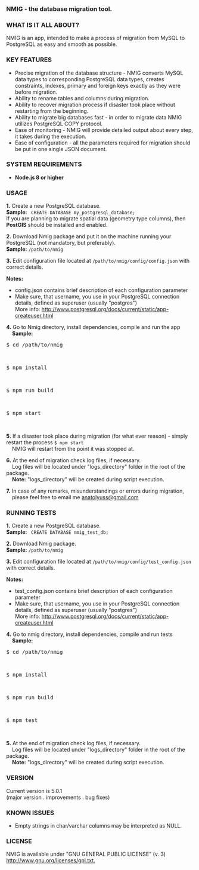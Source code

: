 <h3>NMIG - the database migration tool.</h3>

<h3>WHAT IS IT ALL ABOUT?</h3>
<p>NMIG is an app, intended to make a process of migration
from MySQL to PostgreSQL as easy and smooth as possible.</p>

<h3>KEY FEATURES</h3>
<ul>
<li> Precise migration of the database structure - NMIG converts
   MySQL data types to corresponding PostgreSQL data types, creates constraints,
   indexes, primary and foreign keys exactly as they were before migration.</li>

<li>Ability to rename tables and columns during migration.</li>
<li>Ability to recover migration process if disaster took place without restarting from the beginning.</li>
<li>Ability to migrate big databases fast - in order to migrate data NMIG utilizes PostgreSQL COPY protocol.</li>
<li>Ease of monitoring - NMIG will provide detailed output about every step, it takes during the execution.</li>
<li>
 Ease of configuration - all the parameters required for migration should be put in one single JSON document.
 </li>
</ul>

<h3>SYSTEM REQUIREMENTS</h3>
<ul>
<li> <b>Node.js 8 or higher</b></li>
</ul>

<h3>USAGE</h3>
<p><b>1.</b> Create a new PostgreSQL database.<br />
   <b>Sample:</b>&nbsp;<code> CREATE DATABASE my_postgresql_database;</code><br />
   If you are planning to migrate spatial data (geometry type columns), then <b>PostGIS</b> should be installed and enabled.
</p>

<p><b>2.</b> Download Nmig package and put it on the machine running your PostgreSQL (not mandatory, but preferably).<br />
   <b>Sample:</b>&nbsp;<code>/path/to/nmig</code></p>

<p><b>3.</b> Edit configuration file located at <code>/path/to/nmig/config/config.json</code> with correct details.<br /></p>
<b>Notes:</b>
   <ul>
   <li> config.json contains brief description of each configuration parameter</li>
   <li>Make sure, that username, you use in your PostgreSQL connection details, defined as superuser (usually "postgres")<br> More info: <a href="http://www.postgresql.org/docs/current/static/app-createuser.html">http://www.postgresql.org/docs/current/static/app-createuser.html</a></li>
   </ul>

<p><b>4.</b> Go to Nmig directory, install dependencies, compile and run the app<br />
    &nbsp;&nbsp;&nbsp;&nbsp;<b>Sample:</b><br />
    <pre>$ cd /path/to/nmig</pre><br />
    <pre>$ npm install</pre><br />
    <pre>$ npm run build</pre><br />
    <pre>$ npm start</pre><br />
</p>

<p><b>5.</b> If a disaster took place during migration (for what ever reason) - simply restart the process
<code>$ npm start</code><br>&nbsp;&nbsp;&nbsp;&nbsp;NMIG will restart from the point it was stopped at.
</p>

<p><b>6.</b> At the end of migration check log files, if necessary.<br />&nbsp;&nbsp;&nbsp;
   Log files will be located under "logs_directory" folder in the root of the package.<br />&nbsp;&nbsp;&nbsp;
   <b>Note:</b> "logs_directory" will be created during script execution.</p>


<p><b>7.</b> In case of any remarks, misunderstandings or errors during migration,<br /> &nbsp;&nbsp;&nbsp;
   please feel free to email me
   <a href="mailto:anatolyuss@gmail.com?subject=NMIG">anatolyuss@gmail.com</a></p>

<h3>RUNNING TESTS</h3>
<p><b>1.</b> Create a new PostgreSQL database.<br />
   <b>Sample:</b>&nbsp;<code> CREATE DATABASE nmig_test_db;</code><br />
</p>
<p><b>2.</b> Download Nmig package.<br/ ><b>Sample:</b>&nbsp;<code>/path/to/nmig</code></p>
<p><b>3.</b> Edit configuration file located at <code>/path/to/nmig/config/test_config.json</code> with correct details.<br /></p>
<b>Notes:</b>
<ul>
   <li> test_config.json contains brief description of each configuration parameter</li>
   <li>Make sure, that username, you use in your PostgreSQL connection details, defined as superuser (usually "postgres")<br>
        More info:
        <a href="http://www.postgresql.org/docs/current/static/app-createuser.html">http://www.postgresql.org/docs/current/static/app-createuser.html</a>
   </li>
</ul>
<p><b>4.</b> Go to nmig directory, install dependencies, compile and run tests<br />
    &nbsp;&nbsp;&nbsp;&nbsp;<b>Sample:</b><br />
    <pre>$ cd /path/to/nmig</pre><br />
    <pre>$ npm install</pre><br />
    <pre>$ npm run build</pre><br />
    <pre>$ npm test</pre><br />
</p>
<p><b>5.</b> At the end of migration check log files, if necessary.<br />&nbsp;&nbsp;&nbsp;
   Log files will be located under "logs_directory" folder in the root of the package.<br />&nbsp;&nbsp;&nbsp;
<b>Note:</b> "logs_directory" will be created during script execution.</p>

<h3>VERSION</h3>
<p>Current version is 5.0.1<br />
(major version . improvements . bug fixes)</p>

<h3>KNOWN ISSUES</h3>
<ul>
   <li>Empty strings in char/varchar columns may be interpreted as NULL.</li>
</ul>

<h3>LICENSE</h3>
<p>NMIG is available under "GNU GENERAL PUBLIC LICENSE" (v. 3) <br />
<a href="http://www.gnu.org/licenses/gpl.txt">http://www.gnu.org/licenses/gpl.txt.</a></p>
